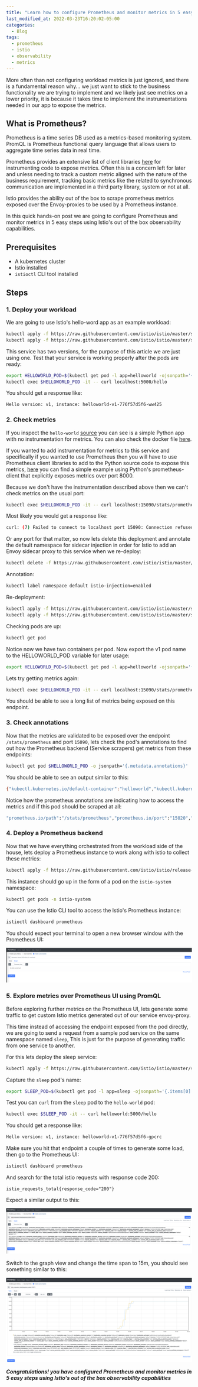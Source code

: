 ```yaml
---
title: "Learn how to configure Prometheus and monitor metrics in 5 easy steps using Istio"
last_modified_at: 2022-03-23T16:20:02-05:00
categories:
  - Blog
tags:
  - prometheus
  - istio
  - observability
  - metrics
---
```


More often than not configuring workload metrics is just ignored, and there is a fundamental reason why... we just want to stick to the business functionality we are trying to implement and we likely just see metrics on a lower priority, it is because it takes time to implement the instrumentations needed in our app to expose the metrics. 

## What is Prometheus?

Prometheus is a time series DB used as a metrics-based monitoring system. PromQL is Prometheus functional query language that allows users to aggregate time series data in real time. 

Prometheus provides an extensive list of client libraries [here](https://prometheus.io/docs/instrumenting/clientlibs/) for instrumenting code to expose metrics. Often this is a concern left for later and unless needing to track a custom metric aligned with the nature of the business requirement, tracking basic metrics like the related to synchronous communication are implemented in a third party library, system or not at all.

Istio provides the ability out of the box to scrape prometheus metrics exposed over the Envoy-proxies to be used by a Prometheus instance.

In this quick hands-on post we are going to configure Prometheus and monitor metrics in 5 easy steps using Istio's out of the box observability capabilities.

## Prerequisites

- A kubernetes cluster
- Istio installed
- `istioctl` CLI tool installed

## Steps

### 1. Deploy your workload

We are going to use Istio's hello-word app as an example workload:

```bash
kubectl apply -f https://raw.githubusercontent.com/istio/istio/master/samples/helloworld/helloworld.yaml -l service=helloworld
kubectl apply -f https://raw.githubusercontent.com/istio/istio/master/samples/helloworld/helloworld.yaml -l version=v1
```

This service has two versions, for the purpose of this article we are just using one. Test that your service is working properly after the pods are ready:

```bash
export HELLOWORLD_POD=$(kubectl get pod -l app=helloworld -ojsonpath='{.items[0].metadata.name}')
kubectl exec $HELLOWORLD_POD -it -- curl localhost:5000/hello
```

You should get a response like:

```bash
Hello version: v1, instance: helloworld-v1-776f57d5f6-ww425
```

### 2. Check metrics

If you inspect the `hello-world` [source](https://github.com/istio/istio/blob/master/samples/helloworld/src/app.py) you can see is a simple Python app with no instrumentation for metrics. You can also check the docker file [here](https://github.com/istio/istio/blob/master/samples/helloworld/src/Dockerfile). 

If you wanted to add instrumentation for metrics to this service and specifically if you wanted to use Prometheus then you will have to use Prometheus client libraries to add to the Python source code to expose this metrics, [here](https://github.com/prometheus/client_python) you can find a simple example using Python's prometheus-client that explicitly exposes metrics over port 8000.

Because we don't have the instrumentation described above then we can't check metrics on the usual port:

```bash
kubectl exec $HELLOWORLD_POD -it -- curl localhost:15090/stats/prometheus
```

Most likely you would get a response like:

```bash
curl: (7) Failed to connect to localhost port 15090: Connection refused
```

Or any port for that matter, so now lets delete this deployment and annotate the default namespace for sidecar injection in order for Istio to add an Envoy sidecar proxy to this service when we re-deploy:

```bash
kubectl delete -f https://raw.githubusercontent.com/istio/istio/master/samples/helloworld/helloworld.yaml
```

Annotation:

```bash
kubectl label namespace default istio-injection=enabled
```

Re-deployment:

```bash
kubectl apply -f https://raw.githubusercontent.com/istio/istio/master/samples/helloworld/helloworld.yaml -l service=helloworld
kubectl apply -f https://raw.githubusercontent.com/istio/istio/master/samples/helloworld/helloworld.yaml -l version=v1
```

Checking pods are up:

```bash
kubectl get pod
```

Notice now we have two containers per pod. Now export the v1 pod name to the HELLOWORLD_POD variable for later usage:

```bash
export HELLOWORLD_POD=$(kubectl get pod -l app=helloworld -ojsonpath='{.items[0].metadata.name}')
```

Lets try getting metrics again:

```bash
kubectl exec $HELLOWORLD_POD -it -- curl localhost:15090/stats/prometheus
```

You should be able to see a long list of metrics being exposed on this endpoint.

### 3. Check annotations

Now that the metrics are validated to be exposed over the endpoint `/stats/prometheus` and port `15090`, lets check the pod's annotations to find out how the Prometheus backend (Service scrapers) get metrics from these endpoints:

```bash
kubectl get pod $HELLOWORLD_POD -o jsonpath='{.metadata.annotations}'
```

You should be able to see an output similar to this:

```bash
{"kubectl.kubernetes.io/default-container":"helloworld","kubectl.kubernetes.io/default-logs-container":"helloworld","prometheus.io/path":"/stats/prometheus","prometheus.io/port":"15020","prometheus.io/scrape":"true","sidecar.istio.io/status":"{\"initContainers\":[\"istio-init\"],\"containers\":[\"istio-proxy\"],\"volumes\":[\"istio-envoy\",\"istio-data\",\"istio-podinfo\",\"istio-token\",\"istiod-ca-cert\"],\"imagePullSecrets\":null,\"revision\":\"default\"}"}
```

Notice how the prometheus annotations are indicating how to access the metrics and if this pod should be scraped at all:

```bash
"prometheus.io/path":"/stats/prometheus","prometheus.io/port":"15020","prometheus.io/scrape":"true"
```

### 4. Deploy a Prometheus backend

Now that we have everything orchestrated from the workload side of the house, lets deploy a Prometheus instance to work along with istio to collect these metrics:

```bash
kubectl apply -f https://raw.githubusercontent.com/istio/istio/release-1.10/samples/addons/prometheus.yaml
```

This instance should go up in the form of a pod on the `istio-system` namespace:

```bash
kubectl get pods -n istio-system 
```

You can use the Istio CLI tool to access the Istio's Prometheus instance:

```bash
istioctl dashboard prometheus
```

You should expect your terminal to open a new browser window with the Prometheus UI:

![](/assets/images/prometheus-ui.png)

### 5. Explore metrics over Prometheus UI using PromQL

Before exploring further metrics on the Prometheus UI, lets generate some traffic to get custom Istio metrics generated out of our service envoy-proxy. 

This time instead of accessing the endpoint exposed from the pod directly, we are going to send a request from a sample pod service on the same namespace named `sleep`, This is just for the purpose of generating traffic from one service to another. 

For this lets deploy the sleep service:

```bash
kubectl apply -f https://raw.githubusercontent.com/istio/istio/master/samples/sleep/sleep.yaml
```

Capture the `sleep` pod's name:

```bash
export SLEEP_POD=$(kubectl get pod -l app=sleep -ojsonpath='{.items[0].metadata.name}')
```

Test you can `curl` from the `sleep` pod to the `hello-world` pod:

```bash
kubectl exec $SLEEP_POD -it -- curl helloworld:5000/hello
```

You should get a response like:

```bash
Hello version: v1, instance: helloworld-v1-776f57d5f6-gpcrc
```

Make sure you hit that endpoint a couple of times to generate some load, then go to the Prometheus UI:

```bash
istioctl dashboard prometheus
```

And search for the total istio requests with response code 200:

```
istio_requests_total{response_code="200"}
```

Expect a similar output to this:

![](/assets/images/prometheus-istioreq.png)

Switch to the graph view and change the time span to 15m, you should see something similar to this:

![](/assets/images/prometheus-istioreq-graph.png)

***Congratulations! you have configured Prometheus and monitor metrics in 5 easy steps using Istio's out of the box observability capabilities***